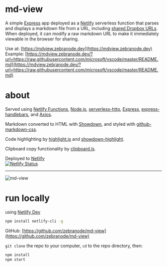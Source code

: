 # md-view

A simple [Express](https://expressjs.com/) app deployed as a [Netlify](https://www.netlify.com/products/functions/) serverless function that parses and displays a markdown file from a URL, including [shared Dropbox URLs](https://help.dropbox.com/files-folders/share/view-only-access). When deployed, it can modify a raw markdown URL to make it immediately viewable in the browser for sharing. 

Use at: [https://mdview.zebranode.dev](https://mdview.zebranode.dev)  
Example: [https://mdview.zebranode.dev/?url=https://raw.githubusercontent.com/microsoft/vscode/master/README.md](https://mdview.zebranode.dev/?url=https://raw.githubusercontent.com/microsoft/vscode/master/README.md)  

# about

Served using [Netlify Functions](https://www.netlify.com/products/functions/), [Node.js](https://nodejs.org/), [serverless-http](https://github.com/dougmoscrop/serverless-http), [Express](https://expressjs.com/), [express-handlebars](https://github.com/ericf/express-handlebars), and [Axios](https://github.com/axios/axios). 

Markdown converted to HTML with [Showdown](http://showdownjs.com/), and styled with [github-markdown-css](https://github.com/sindresorhus/github-markdown-css).

Code highlighting by [highlight.js](https://highlightjs.org/) and [showdown-highlight](https://github.com/Bloggify/showdown-highlight). 

Clipboard copy functionality by [clipboard.js](https://clipboardjs.com/).

Deployed to [Netlify](https://www.netlify.com/)  
[![Netlify Status](https://api.netlify.com/api/v1/badges/7b535e5a-39e2-475a-9547-887287402f68/deploy-status)](https://app.netlify.com/sites/mdview/deploys)

----

![md-view](https://github.com/zebranode/md-view/blob/master/README-md-view-sc-640-opt2.gif?raw=true)

# run locally
using [Netlify Dev](https://github.com/netlify/cli/blob/master/docs/netlify-dev.md)  
```bash
npm install netlify-cli -g
```

GitHub: [https://github.com/zebranode/md-view](https://github.com/zebranode/md-view)


`git clone` the repo to your computer, `cd` to the repo directory, then:

```bash
npm install
npm start
```
